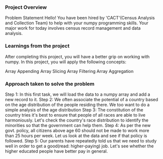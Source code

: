 ### Project Overview

 Problem Statement
Hello!
You have been hired by 'CACT'(Census Analysis and Collection Team) to help with your numpy programming skills. Your major work for today involves census record management and data analysis.


### Learnings from the project

 After completing this project, you will have a better grip on working with numpy. In this project, you will apply the following concepts:

Array Appending
Array Slicing
Array Filtering
Array Aggregation


### Approach taken to solve the problem

 Step 1: In this first task, we will load the data to a numpy array and add a new record to it.
Step 2: We often associate the potential of a country based on the age distribution of the people residing there. We too want to do a simple analysis of the age distribution
Step 3: The constitution of the country tries it's best to ensure that people of all races are able to live harmoniously. Let's check the country's race distribution to identify the minorities so that the government can help them.
Step 4: As per the new govt. policy, all citizens above age 60 should not be made to work more than 25 hours per week. Let us look at the data and see if that policy is followed.
Step 5: Our parents have repeatedly told us that we need to study well in order to get a good(read: higher-paying) job. Let's see whether the higher educated people have better pay in general.


